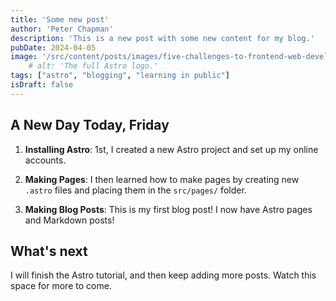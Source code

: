 ```yaml
---
title: 'Some new post'
author: 'Peter Chapman'
description: 'This is a new post with some new content for my blog.'
pubDate: 2024-04-05
image: '/src/content/posts/images/five-challenges-to-frontend-web-development.jpg'
    # alt: 'The full Astro logo.'
tags: ["astro", "blogging", "learning in public"]
isDraft: false
---
```

## A New Day Today, Friday

1. **Installing Astro**: 1st, I created a new Astro project and set up my online accounts.

2. **Making Pages**: I then learned how to make pages by creating new `.astro` files and placing them in the `src/pages/` folder.

3. **Making Blog Posts**: This is my first blog post! I now have Astro pages and Markdown posts!

## What's next

I will finish the Astro tutorial, and then keep adding more posts. Watch this space for more to come.